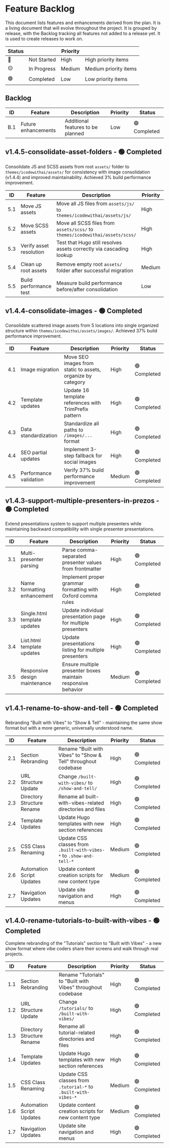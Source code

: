 # Feature Backlog

This document lists features and enhancements derived from the plan. It is a living document that will evolve throughout the project. It is grouped by release, with the Backlog tracking all features not added to a release yet.  It is used to create releases to work on.

| Status |  | Priority |  |
|--------|-------------|---------|-------------|
| 🔴 | Not Started | High | High priority items |
| 🟡 | In Progress | Medium | Medium priority items |
| 🟢 | Completed | Low | Low priority items |

## Backlog

| ID  | Feature             | Description                               | Priority | Status |
|-----|---------------------|-------------------------------------------|----------|--------|
| B.1 | Future enhancements | Additional features to be planned | Low | 🟢 Completed |

## v1.4.5-consolidate-asset-folders - 🟢 Completed
Consolidate JS and SCSS assets from root `assets/` folder to `themes/icodewithai/assets/` for consistency with image consolidation (v1.4.4) and improved maintainability. Achieved 3% build performance improvement.

| ID  | Feature                 | Description                              | Priority | Status |
|-----|-------------------------|------------------------------------------|----------|--------|
| 5.1 | Move JS assets | Move all JS files from `assets/js/` to `themes/icodewithai/assets/js/` | High | 🟢 Completed |
| 5.2 | Move SCSS assets | Move all SCSS files from `assets/scss/` to `themes/icodewithai/assets/scss/` | High | 🟢 Completed |
| 5.3 | Verify asset resolution | Test that Hugo still resolves assets correctly via cascading lookup | High | 🟢 Completed |
| 5.4 | Clean up root assets | Remove empty root `assets/` folder after successful migration | Medium | 🟢 Completed |
| 5.5 | Build performance test | Measure build performance before/after consolidation | Low | 🟢 Completed |

## v1.4.4-consolidate-images - 🟢 Completed
Consolidate scattered image assets from 5 locations into single organized structure within `themes/icodewithai/assets/images/`. Achieved 37% build performance improvement.

| ID  | Feature                 | Description                              | Priority | Status |
|-----|-------------------------|------------------------------------------|----------|--------|
| 4.1 | Image migration | Move SEO images from static to assets, organize by category | High | 🟢 Completed |
| 4.2 | Template updates | Update 16 template references with TrimPrefix pattern | High | 🟢 Completed |
| 4.3 | Data standardization | Standardize all paths to `/images/...` format | High | 🟢 Completed |
| 4.4 | SEO partial updates | Implement 3-step fallback for social images | High | 🟢 Completed |
| 4.5 | Performance validation | Verify 37% build performance improvement | Medium | 🟢 Completed |

## v1.4.3-support-multiple-presenters-in-prezos - 🟢 Completed
Extend presentations system to support multiple presenters while maintaining backward compatibility with single presenter presentations.

| ID  | Feature                 | Description                              | Priority | Status |
|-----|-------------------------|------------------------------------------|----------|--------|
| 3.1 | Multi-presenter parsing | Parse comma-separated presenter values from frontmatter | High | 🟢 Completed |
| 3.2 | Name formatting enhancement | Implement proper grammar formatting with Oxford comma rules | High | 🟢 Completed |
| 3.3 | Single.html template updates | Update individual presentation page for multiple presenters | High | 🟢 Completed |
| 3.4 | List.html template updates | Update presentations listing for multiple presenters | High | 🟢 Completed |
| 3.5 | Responsive design maintenance | Ensure multiple presenter boxes maintain responsive behavior | Medium | 🟢 Completed |

## v1.4.1-rename-to-show-and-tell - 🟢 Completed
Rebranding "Built with Vibes" to "Show & Tell" - maintaining the same show format but with a more generic, universally understood name.

| ID  | Feature                 | Description                              | Priority | Status |
|-----|-------------------------|------------------------------------------|----------|--------|
| 2.1 | Section Rebranding | Rename "Built with Vibes" to "Show & Tell" throughout codebase | High | 🟢 Completed |
| 2.2 | URL Structure Update | Change `/built-with-vibes/` to `/show-and-tell/` | High | 🟢 Completed |
| 2.3 | Directory Structure Rename | Rename all built-with-vibes-related directories and files | High | 🟢 Completed |
| 2.4 | Template Updates | Update Hugo templates with new section references | High | 🟢 Completed |
| 2.5 | CSS Class Renaming | Update CSS classes from `.built-with-vibes-*` to `.show-and-tell-*` | Medium | 🟢 Completed |
| 2.6 | Automation Script Updates | Update content creation scripts for new content type | Medium | 🟢 Completed |
| 2.7 | Navigation Updates | Update site navigation and menus | High | 🟢 Completed |

## v1.4.0-rename-tutorials-to-built-with-vibes - 🟢 Completed
Complete rebranding of the "Tutorials" section to "Built with Vibes" - a new show format where vibe coders share their screens and walk through real projects.

| ID  | Feature                 | Description                              | Priority | Status |
|-----|-------------------------|------------------------------------------|----------|--------|
| 1.1 | Section Rebranding | Rename "Tutorials" to "Built with Vibes" throughout codebase | High | 🟢 Completed |
| 1.2 | URL Structure Update | Change `/tutorials/` to `/built-with-vibes/` | High | 🟢 Completed |
| 1.3 | Directory Structure Rename | Rename all tutorial-related directories and files | High | 🟢 Completed |
| 1.4 | Template Updates | Update Hugo templates with new section references | High | 🟢 Completed |
| 1.5 | CSS Class Renaming | Update CSS classes from `.tutorial-*` to `.built-with-vibes-*` | Medium | 🟢 Completed |
| 1.6 | Automation Script Updates | Update content creation scripts for new content type | Medium | 🟢 Completed |
| 1.7 | Navigation Updates | Update site navigation and menus | High | 🟢 Completed |